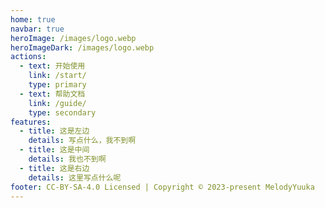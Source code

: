 ```yaml
---
home: true
navbar: true
heroImage: /images/logo.webp
heroImageDark: /images/logo.webp
actions:
  - text: 开始使用
    link: /start/
    type: primary
  - text: 帮助文档
    link: /guide/
    type: secondary
features:
  - title: 这是左边
    details: 写点什么，我不到啊
  - title: 这是中间
    details: 我也不到啊
  - title: 这是右边
    details: 这里写点什么呢
footer: CC-BY-SA-4.0 Licensed | Copyright © 2023-present MelodyYuuka
---
```


